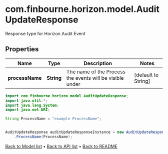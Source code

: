 # com.finbourne.horizon.model.AuditUpdateResponse
Response type for Horizon Audit Event

## Properties

Name | Type | Description | Notes
------------ | ------------- | ------------- | -------------
**processName** | **String** | The name of the Process the events will be visible under | [default to String]

```java
import com.finbourne.horizon.model.AuditUpdateResponse;
import java.util.*;
import java.lang.System;
import java.net.URI;

String ProcessName = "example ProcessName";


AuditUpdateResponse auditUpdateResponseInstance = new AuditUpdateResponse()
    .ProcessName(ProcessName);
```


[Back to Model list](../README.md#documentation-for-models) &#8226; [Back to API list](../README.md#documentation-for-api-endpoints) &#8226; [Back to README](../README.md)
